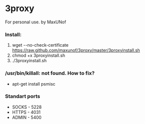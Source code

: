 # 3proxy
For personal use. by MaxUNof

### Install:
1. wget --no-check-certificate https://raw.github.com/maxunof/3proxy/master/3proxyinstall.sh
 2. chmod +x 3proxyinstall.sh
  3. ./3proxyinstall.sh
###  /usr/bin/killall: not found. How to fix?
* apt-get install psmisc
### Standart ports
* SOCKS - 5228
* HTTPS - 4031
* ADMIN - 5400

